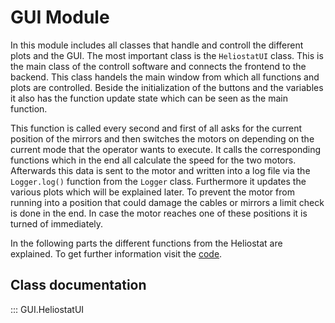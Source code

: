 # GUI Module

In this module includes all classes that handle and controll the different plots and the GUI. The most important class is the `HeliostatUI` class.
This is the main class of the controll software and connects the frontend to the backend. This class handels the main window from which all functions and plots are controlled. Beside the initialization of the buttons and the variables it also has the function update state which can be seen as the main function.

This function is called every second and first of all asks for the current position of the mirrors and then switches the motors on depending on the current mode that the operator wants to execute. It calls the corresponding functions which in the end all calculate the speed for the two motors. Afterwards this data is sent to the motor and written into a log file via the `Logger.log()` function from the `Logger` class. Furthermore it updates the various plots which will be explained later. To prevent the motor from running into a position that could damage the cables or mirrors a limit check is done in the end. In case the motor reaches one of these positions it is turned of immediately.

In the following parts the different functions from the Heliostat are  explained. To get further information visit the [code](https://github.com/snowstorm26/Heliostat/blob/main/GUI.py).

## Class documentation
::: GUI.HeliostatUI
    








